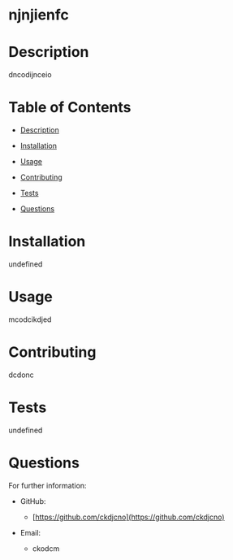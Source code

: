 # njnjienfc
  

   # Description 
  dncodijnceio

  # Table of Contents 
  * [Description](#description)
  * [Installation](#install)
  * [Usage](#usage)
  
  * [Contributing](#contributing)
  * [Tests](#testing)
  * [Questions](#questions)
  
  # Installation 
  undefined
  # Usage 
  mcodcikdjed
  
  # Contributing 
  dcdonc
  # Tests 
  undefined
  # Questions 
  For further information:
 
  * GitHub:
    * [https://github.com/ckdjcno](https://github.com/ckdjcno)
 
  * Email:
    * ckodcm


  
